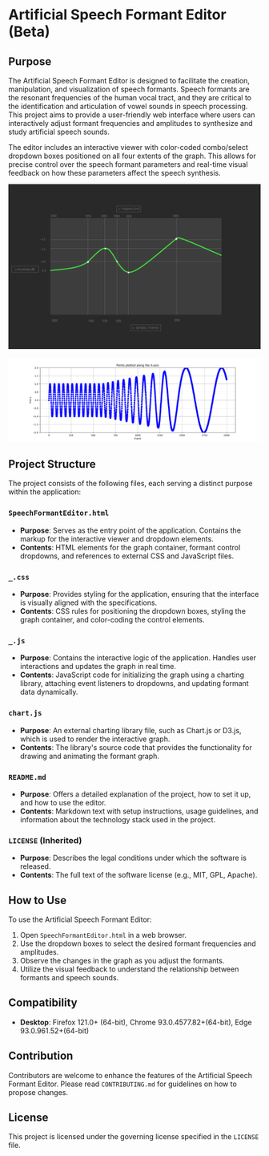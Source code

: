 # Artificial Speech Formant Editor (Beta)

## Purpose

The Artificial Speech Formant Editor is designed to facilitate the creation, manipulation, and visualization of speech formants. Speech formants are the resonant frequencies of the human vocal tract, and they are critical to the identification and articulation of vowel sounds in speech processing. This project aims to provide a user-friendly web interface where users can interactively adjust formant frequencies and amplitudes to synthesize and study artificial speech sounds.

The editor includes an interactive viewer with color-coded combo/select dropdown boxes positioned on all four extents of the graph. This allows for precise control over the speech formant parameters and real-time visual feedback on how these parameters affect the speech synthesis.

![Artificial Speech Formant Editor](IMG/Amplitude_vs_Frequency_vs_Time_Curve_UE.png)

![Artificial Speech Formant Curve](IMG/FormantEditor_Firefox_PCM32Bit_384kHz_40Hz_downto_5Hz_Amplitude_1_to_2_Ramp_Curve.png)

## Project Structure

The project consists of the following files, each serving a distinct purpose within the application:

### `SpeechFormantEditor.html`

- **Purpose**: Serves as the entry point of the application. Contains the markup for the interactive viewer and dropdown elements.
- **Contents**: HTML elements for the graph container, formant control dropdowns, and references to external CSS and JavaScript files.

### `_.css`

- **Purpose**: Provides styling for the application, ensuring that the interface is visually aligned with the specifications.
- **Contents**: CSS rules for positioning the dropdown boxes, styling the graph container, and color-coding the control elements.

### `_.js`

- **Purpose**: Contains the interactive logic of the application. Handles user interactions and updates the graph in real time.
- **Contents**: JavaScript code for initializing the graph using a charting library, attaching event listeners to dropdowns, and updating formant data dynamically.

### `chart.js`

- **Purpose**: An external charting library file, such as Chart.js or D3.js, which is used to render the interactive graph.
- **Contents**: The library's source code that provides the functionality for drawing and animating the formant graph.

### `README.md`

- **Purpose**: Offers a detailed explanation of the project, how to set it up, and how to use the editor.
- **Contents**: Markdown text with setup instructions, usage guidelines, and information about the technology stack used in the project.

### `LICENSE` (Inherited)

- **Purpose**: Describes the legal conditions under which the software is released.
- **Contents**: The full text of the software license (e.g., MIT, GPL, Apache).

## How to Use

To use the Artificial Speech Formant Editor:

1. Open `SpeechFormantEditor.html` in a web browser.
2. Use the dropdown boxes to select the desired formant frequencies and amplitudes.
3. Observe the changes in the graph as you adjust the formants.
4. Utilize the visual feedback to understand the relationship between formants and speech sounds.

## Compatibility
- **Desktop**: Firefox 121.0+ (64-bit), Chrome 93.0.4577.82+(64-bit), Edge 93.0.961.52+(64-bit)

## Contribution

Contributors are welcome to enhance the features of the Artificial Speech Formant Editor. Please read `CONTRIBUTING.md` for guidelines on how to propose changes.

## License

This project is licensed under the governing license specified in the `LICENSE` file.
